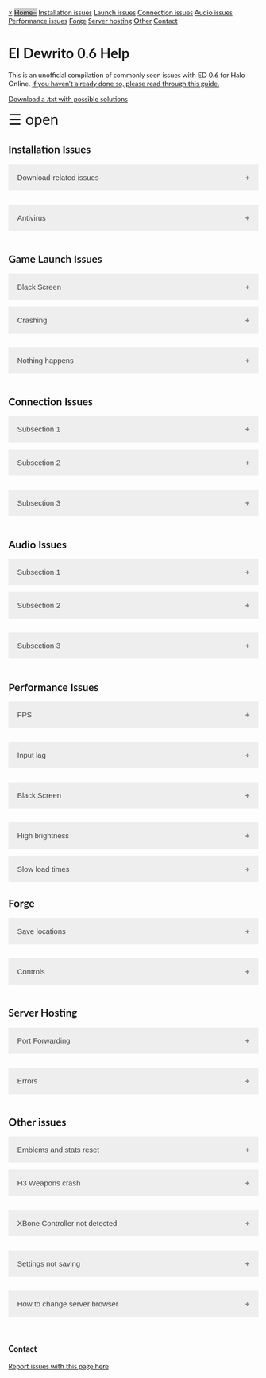 <head>
<meta name="viewport" content="width=device-width, initial-scale=1">
<style>
body {
    font-family: "Lato", sans-serif;
}

.sidenav {
    height: 100%;
    width: 0;
    position: fixed;
    z-index: 1;
    top: 0;
    left: 0;
    background-color: #111;
    overflow-x: hidden;
    transition: 0.5s;
    padding-top: 60px;
}

.sidenav a {
    padding: 8px 8px 8px 32px;
    text-decoration: none;
    font-size: 25px;
    color: #818181;
    display: block;
    transition: 0.3s;
}

.sidenav a:hover {
    color: #f1f1f1;
}

.sidenav .closebtn {
    position: absolute;
    top: 0;
    right: 25px;
    font-size: 36px;
    margin-left: 50px;
}

@media screen and (max-height: 450px) {
  .sidenav {padding-top: 15px;}
  .sidenav a {font-size: 18px;}
}
</style>
</head>
<body>

<div id="mySidenav" class="sidenav">
  <a href="javascript:void(0)" class="closebtn" onclick="closeNav()">&times;</a>
  <a href="#home" class="active">Home</a>
  <a href="#install">Installation issues</a>
  <a href="#launch">Launch issues</a>
  <a href="#connect">Connection issues</a>
  <a href="#audio">Audio issues</a>
  <a href="#performance">Performance issues</a>
  <a href="#forge">Forge</a>
  <a href="#hosting">Server hosting</a>
  <a href="#hosting">Other</a>
  <a href="#contact">Contact</a>
</div>

<h1>El Dewrito 0.6 Help</h1>
<p>This is an unofficial compilation of commonly seen issues with ED 0.6 for Halo Online. <a href="https://imgur.com/a/WAHDW1d">If you haven't already done so, please read through this guide.</a></p>
<p><a href="https://cdn.discordapp.com/attachments/331531527324172288/437422409469919232/tea3.txt">Download a .txt with possible solutions</a></p>


<span style="font-size:30px;cursor:pointer" onclick="openNav()">&#9776; open</span>

<script>
function openNav() {
    document.getElementById("mySidenav").style.width = "250px";
}

function closeNav() {
    document.getElementById("mySidenav").style.width = "0";
}
</script>
     
</body>

<head>
<meta name="viewport" content="width=device-width, initial-scale=1">

<style>
.accordion {
    background-color: #eee;
    color: #444;
    cursor: pointer;
    padding: 18px;
    width: 100%;
    border: none;
    text-align: left;
    outline: none;
    font-size: 15px;
    transition: 0.4s;
}

.active, .accordion:hover {
    background-color: #ccc;
}

.accordion:after {
    content: '\002B';
    color: #777;
    font-weight: bold;
    float: right;
    margin-left: 5px;
}

.active:after {
    content: "\2212";
}

.panel {
    padding: 0 18px;
    background-color: white;
    max-height: 0;
    overflow: hidden;
    transition: max-height 0.2s ease-out;
}
</style>
</head>



<body>
<div id="install" class="menu-category">
<h2 class="menu-category-name">Installation Issues</h2>
</div>
    
<button class="accordion">Download-related issues</button>
<div class="panel">
  <p> <p><a href="https://www.reddit.com/r/HaloOnline/wiki/index/download">Did you follow this guide?</a></p>
 </p>
</div>

<button class="accordion">Antivirus</button>
<div class="panel">
  <p> Antivirus fix: To allow updater with malwarebytes: go to "Settings" on right side. Then, Choose "Exclusions" on the top tab. Click, "Add Exclusion" at the bottom. Choose "Exclude a File or Folder". Then choose the Updater.exe in the brower. Similar process with other antivirus programs; they should give a notice of what file was removed, which will need to be added to the exclusion list.</p>
</div>



<div id="launch" class="menu-category">
<h2 class="menu-category-name">Game Launch Issues</h2>
</div>
<button class="accordion">Black Screen</button>
<div class="panel">
  <p> Black screen on first launch: Steam or other overlays crash it. First time playing? Post your CPU and GPU models.</p>
</div>

<button class="accordion">Crashing</button>
<div class="panel">
   <ul>
   <li>If your game is crashing, make sure the file path to the Halo Online folder doesn't contain any characters like ä or ö </li>
       <li> Crashing with steam? Game needs to be run as administrator </li>   
    </ul>
</div>

<button class="accordion">Nothing happens</button>
<div class="panel">
  <p> If nothing happens when you open eldorado.exe and you can verify that your antivirus has not removed any files, then this is likely an install issue. Reinstall the game. If you installed just ms23, you need to download the updater and run it for the game to work.</p>
</div>



<div id="connect" class="menu-category">
<h2 class="menu-category-name">Connection Issues</h2>
</div>
<button class="accordion">Subsection 1</button>
<div class="panel">
  <p> subtext </p>
</div>

<button class="accordion">Subsection 2</button>
<div class="panel">
  <p> subtext </p>
</div>

<button class="accordion">Subsection 3</button>
<div class="panel">
  <p> subtext </p>
</div>



<div id="audio" class="menu-category">
<h2 class="menu-category-name">Audio Issues</h2>
</div>
<button class="accordion">Subsection 1</button>
<div class="panel">
  <p> subtext </p>
</div>

<button class="accordion">Subsection 2</button>
<div class="panel">
  <p> subtext </p>
</div>

<button class="accordion">Subsection 3</button>
<div class="panel">
  <p> subtext </p>
</div>



<div id="performance" class="menu-category">
<h2 class="menu-category-name">Performance Issues</h2>
</div>

<button class="accordion">FPS</button>
<div class="panel">
 <ul>
  <li>In graphic settings, change the FPS fix setting and restart the game.</li>
  <li>In Console (~ or F1 key) type Game.FPSlimiter 0 and then type writeconfig and then restart the game.</li>
  <li>Overlays crash on decrease fps. (discord, steam, etc)</li>
  <li> Right click eldorado -> properties; "disable full screen optimizations" </li> 
  <li> Engine physics tied to FPS, do not try to go over 60FPS </li>\
  <li> Try toggling the windowed mode option (the game does not run in true fullscreen, only windowed fullscreen) </li>
</ul> 
</div>

<button class="accordion">Input lag</button>
<div class="panel">
 <p><a href="https://pastebin.com/EdtCNngk">Try the solutions in this pastebin</a></p> 
</div>

<button class="accordion">Black Screen</button>
<div class="panel">
  <p> Black screen with scoreboard up: in console (F1 key) type game.stop </p>
</div>

<button class="accordion">High brightness</button>
<div class="panel">
  <p> Settings menu > video > bloom patch; may need to restart game </p>
</div>
<button class="accordion">Slow load times</button>
<div class="panel">
<ul>
    <li>In Console (~ or F1 key) type Game.FPSlimiter 0 and then type writeconfig and then restart the game.</li>
    <li>Move Halo Online folder to desktop and/or SSD </li>
    <li> Turn off overlays (steam, nvidia, discord, etc) </li>
</ul>
</div>



<div id="forge" class="menu-category">
<h2 class="menu-category-name">Forge</h2>
</div>

<button class="accordion">Save locations</button>
<div class="panel">
    <ol>
        <li> Forge prefabs go in ElDewrito/mods/prefabs/stuf.prefab </li>
        <li> Forge savefiles go as ElDewrito/mods/maps/[mapName]/sandbox.map 
            </li>
    </ol>
    </div>
    
<button class="accordion">Controls</button>
<div class="panel">
<ul>
  <li><a href="https://www.reddit.com/r/HaloOnline/comments/34h205/forge_controls_keyboard/"> Keyboard controls </a></li>
  <li> <img src="https://i.imgur.com/PvHDVqi.png" 
             alt="controls" /></li> 
     <li> <img src="https://i.imgur.com/CKzo5te.png" 
             alt="controls" /></li>  
    </ul>
</div>




<div id="hosting" class="menu-category">
<h2 class="menu-category-name">Server Hosting</h2>
</div>

<button class="accordion">Port Forwarding</button>
<div class="panel">
<ul>  
  <li><a href="https://www.reddit.com/r/HaloOnline/comments/8e93i4/halo_online_eldewrito_port_forwarding_in_depth/"> Comprehensive port forwarding guide, including a link for dedicated server hosting </a></li>
   <li> <img src="https://i.imgur.com/WpMah4I.png" 
             alt="Simple Guide" /> </li> 
</ul>
</div>

<button class="accordion">Errors</button>
<div class="panel">
  <p> Make sure DirectX 9 June 2010 update is installed </p>
</div>



<div id="other" class="menu-category">
<h2 class="menu-category-name">Other issues</h2>
</div>
<button class="accordion">Emblems and stats reset</button>
<div class="panel">
  <ol>
      <li> Press Win + R from desktop to open run dialog box </li>
      <li> Type "%localappdata%" with no quotes then press enter. </li>
      <li> Navigate to the ElDewrito folder (...AppData\Local\ElDewrito) </li>
      <li> Right click keys.cfg and click "Copy" </li>
      <li> Navigate to wherever you've saved eldorado and then paste file in the root folder. (the one that has the ElDorado.exe application). </li>
      <li> Rename the file to autoexec.cfg </li>
      <li> If you delete that autoexec, you will loose your stats again </li>
    </ol>
</div>

<button class="accordion">H3 Weapons crash</button>
<div class="panel">
  <p> Run FMM as admin and reinstall. </p>
</div>

<button class="accordion">XBone Controller not detected</button>
<div class="panel">
  <p> There's been issues with xbox one controllers, we don't know what causes the game to not pick them up </p>
</div>

<button class="accordion">Settings not saving</button>
<div class="panel">
  <p> Move the game out of Program Files. Check if the files or folders are read-only. Test: Run eldorado.exe as admin </p>
</div>

<button class="accordion">How to change server browser</button>
<div class="panel">
  <p> open dewrito_prefs.cfg, change first line to Game.MenuURL "URL_here" </p>
</div>

<script>
var acc = document.getElementsByClassName("accordion");
var i;
for (i = 0; i < acc.length; i++) {
  acc[i].addEventListener("click", function() {
    this.classList.toggle("active");
    var panel = this.nextElementSibling;
    if (panel.style.maxHeight){
      panel.style.maxHeight = null;
    } else {
      panel.style.maxHeight = panel.scrollHeight + "px";
    } 
  });
}
</script>

<br>

<div id="contact" class="menu-category">
<h3 class="menu-category-name">Contact</h3>
<p><a href="https://github.com/eldewritohelp/eldewritohelp.github.io/issues">Report issues with this page here</a></p>
</div>

              
          
